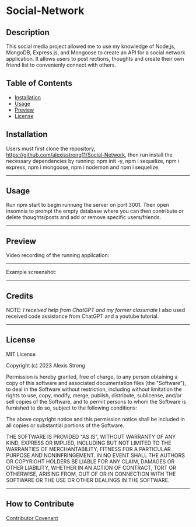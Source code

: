 # **Social-Network**

## **Description**

This social media project allowed me to use my knowledge of Node,js, MongoDB, Express.js, and Mongoose to create an API for a social network application. It allows users to post rections, thoughts and create their own friend list to convenienly connect with others.

## **Table of Contents**
- [Installation](#installation)
- [Usage](#usage)
- [Preview](#preview)
- [License](#license)


## **Installation**
Users must first clone the repository, https://github.com/alexisstrong11/Social-Network, then run install the necessary dependencies by running: npm init -y, npm i sequelize, npm i express, npm i mongoose, npm i nodemon and npm i sequelize. 

- - - -
## **Usage**
Run npm start to begin runnung the server on port 3001. Then open insomnia to prompt the empty database where you can then contribute or delete thoughts/posts and add or remove specific users/friends. 
- - - -
## **Preview**

Video recording of the running application:

- - - -
Example screenshot:

- - - -
## **Credits**
NOTE: *I received help from ChatGPT and my former classmate*
I also used received code assistance from ChatGPT and a youtube tutorial. 

- - - -
## **License**
MIT License

Copyright (c) 2023 Alexis Strong

Permission is hereby granted, free of charge, to any person obtaining a copy
of this software and associated documentation files (the "Software"), to deal
in the Software without restriction, including without limitation the rights
to use, copy, modify, merge, publish, distribute, sublicense, and/or sell
copies of the Software, and to permit persons to whom the Software is
furnished to do so, subject to the following conditions:

The above copyright notice and this permission notice shall be included in all
copies or substantial portions of the Software.

THE SOFTWARE IS PROVIDED "AS IS", WITHOUT WARRANTY OF ANY KIND, EXPRESS OR
IMPLIED, INCLUDING BUT NOT LIMITED TO THE WARRANTIES OF MERCHANTABILITY,
FITNESS FOR A PARTICULAR PURPOSE AND NONINFRINGEMENT. IN NO EVENT SHALL THE
AUTHORS OR COPYRIGHT HOLDERS BE LIABLE FOR ANY CLAIM, DAMAGES OR OTHER
LIABILITY, WHETHER IN AN ACTION OF CONTRACT, TORT OR OTHERWISE, ARISING FROM,
OUT OF OR IN CONNECTION WITH THE SOFTWARE OR THE USE OR OTHER DEALINGS IN THE
SOFTWARE.
- - - - 
## **How to Contribute**
[Contributor Covenant](https://www.contributor-covenant.org/)



